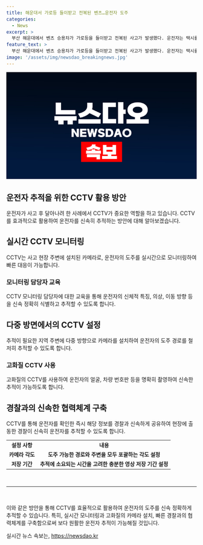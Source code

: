 ```yaml
---
title: 해운대서 가로등 들이받고 전복된 벤츠…운전자 도주
categories:
  - News
excerpt: >
  부산 해운대에서 벤츠 승용차가 가로등을 들이받고 전복된 사고가 발생했다. 운전자는 택시를 타고 도주하며 경찰의 추적을 받고 있다. 사고로 인해 차량과 가로등이 파손됐지만 인명 피해는 없었다. 경찰은 CC TV 영상을 분석하여 운전자를 추적하고 사고의 원인을 조사 중이다.
feature_text: >
  부산 해운대에서 벤츠 승용차가 가로등을 들이받고 전복된 사고가 발생했다. 운전자는 택시를 타고 도주하며 경찰의 추적을 받고 있다. 사고로 인해 차량과 가로등이 파손됐지만 인명 피해는 없었다. 경찰은 CC TV 영상을 분석하여 운전자를 추적하고 사고의 원인을 조사 중이다.
image: '/assets/img/newsdao_breakingnews.jpg'
---
```


<p><img src="/assets/img/newsdao_breakingnews.jpg" alt="ontimetimes 속보" /></p>

<h2>운전자 추적을 위한 CCTV 활용 방안</h2>

<p data-ke-size="size16">운전자가 사고 후 달아나려 한 사례에서 CCTV가 중요한 역할을 하고 있습니다. CCTV를 효과적으로 활용하여 운전자를 신속히 추적하는 방안에 대해 알아보겠습니다.</p>

<h2>실시간 CCTV 모니터링</h2>

<p data-ke-size="size16">CCTV는 사고 현장 주변에 설치된 카메라로, 운전자의 도주를 실시간으로 모니터링하여 빠른 대응이 가능합니다.</p>

<h3>모니터링 담당자 교육</h3>

<p data-ke-size="size16">CCTV 모니터링 담당자에 대한 교육을 통해 운전자의 신체적 특징, 의상, 이동 방향 등을 신속 정확히 식별하고 추적할 수 있도록 합니다.</p>

<h2>다중 방면에서의 CCTV 설정</h2>

<p data-ke-size="size16">추적이 필요한 지역 주변에 다중 방향으로 카메라를 설치하여 운전자의 도주 경로를 철저히 추적할 수 있도록 합니다.</p>

<h3>고화질 CCTV 사용</h3>

<p data-ke-size="size16">고화질의 CCTV를 사용하여 운전자의 얼굴, 차량 번호판 등을 명확히 촬영하여 신속한 추적이 가능하도록 합니다.</p>

<h2>경찰과의 신속한 협력체계 구축</h2>

<p data-ke-size="size16">CCTV를 통해 운전자를 확인한 즉시 해당 정보를 경찰과 신속하게 공유하여 현장에 출동한 경찰이 신속히 운전자를 추적할 수 있도록 합니다.</p>

<table>
  <tbody>
    <tr>
      <td style="text-align: center; height: 17px;"><b>설정 사항</b></td>
      <td style="text-align: center; height: 17px;"><b>내용</b></td>
    </tr>
    <tr>
      <td style="text-align: center; height: 17px;"><b>카메라 각도</b></td>
      <td style="text-align: center; height: 17px;"><b>도주 가능한 경로와 주변을 모두 포괄하는 각도 설정</b></td>
    </tr>
    <tr>
      <td style="text-align: center; height: 17px;"><b>저장 기간</b></td>
      <td style="text-align: center; height: 17px;"><b>추적에 소요되는 시간을 고려한 충분한 영상 저장 기간 설정</b></td>
    </tr>
  </tbody>
</table>

<p><br>
<hr></p>

<p data-ke-size="size16">&nbsp;</p>

<p>이와 같은 방안을 통해 CCTV를 효율적으로 활용하여 운전자의 도주를 신속 정확하게 추적할 수 있습니다. 특히, 실시간 모니터링과 고화질의 카메라 설치, 빠른 경찰과의 협력체계를 구축함으로써 보다 원활한 운전자 추적이 가능해질 것입니다.</p>
실시간 뉴스 속보는, <a href="https://newsdao.kr" rel="dofollow">https://newsdao.kr</a>


